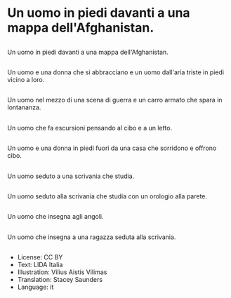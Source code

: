 # Un uomo in piedi davanti a una mappa dell'Afghanistan.

##
Un uomo in piedi davanti a una mappa dell'Afghanistan.

##
Un uomo e una donna che si abbracciano e un uomo dall'aria triste in piedi vicino a loro.

##
Un uomo nel mezzo di una scena di guerra e un carro armato che spara in lontananza.

##
Un uomo che fa escursioni pensando al cibo e a un letto.

##
Un uomo e una donna in piedi fuori da una casa che sorridono e offrono cibo.

##
Un uomo seduto a una scrivania che studia.

##
Un uomo seduto alla scrivania che studia con un orologio alla parete.

##
Un uomo che insegna agli angoli.

##
Un uomo che insegna a una ragazza seduta alla scrivania.

##
* License: CC BY
* Text: LIDA Italia
* Illustration: Vilius Aistis Vilimas
* Translation: Stacey Saunders
* Language: it
